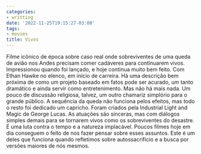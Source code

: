 ```yaml
---
categories:
- writting
date: '2022-11-25T19:15:27-03:00'
tags:
- movies
title: Vivos
---
```


Filme icônico de época sobre caso real onde sobreviventes de uma queda de avião nos Andes precisam comer cadáveres para continuarem vivos. Impressionou quando foi lançado, e hoje continua muito bem feito. Com Ethan Hawke no elenco, em início de carreira. Há uma descrição bem próxima de como um projeto baseado em fatos pode ser acurado, um tanto dramático e ainda servir como entretenimento. Mas não há mais nada. Um pouco de discussão religiosa, talvez, um outro chamariz simplório para o grande público. A sequência da queda não funciona pelos efeitos, mas todo o resto foi dedicado um capricho. Foram criados pela Industrial Light and Magic de George Lucas. As atuações são sinceras, mas com diálogos simples demais para se tornarem vivos como os sobreviventes do desastre. É uma luta contra o tempo e a natureza implacável. Poucos filmes hoje em dia conseguem o feito de nos fazer pensar sobre esses assuntos. Este é um deles que funciona quando refletimos sobre autossacrifício e a busca por versões maiores de nós mesmos.

